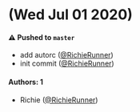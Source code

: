 # (Wed Jul 01 2020)

#### ⚠️ Pushed to `master`

- add autorc ([@RichieRunner](https://github.com/RichieRunner))
- init commit ([@RichieRunner](https://github.com/RichieRunner))

#### Authors: 1

- Richie ([@RichieRunner](https://github.com/RichieRunner))
